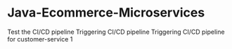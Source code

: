 # Java-Ecommerce-Microservices
Test the CI/CD pipeline
Triggering CI/CD pipeline
Triggering CI/CD pipeline for customer-service 1
